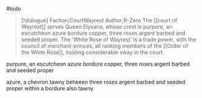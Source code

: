 #todo 
>[!dialogue] Faction;CourtWayrest Author;R-Zero
> The [[court of Wayrest]] serves Queen Elysana, whose crest is purpure, an escutcheon azure bordure copper, three roses argent barbed and seeded proper. The 'White Rose of Wayrest' is a trade power, with the council of merchant-princes, all ranking members of the [[Order of the White Rose]], holding considerable sway in the court.


purpure, an escutcheon azure bordure copper, three roses argent barbed and seeded proper

azure, a chevron tawny between three roses argent barbed and seeded proper within a bordure also tawny